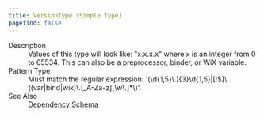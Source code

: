 ```yaml
---
title: VersionType (Simple Type)
pagefind: false
---
```

<dl>
  <dt>Description</dt>
  <dd>                 Values of this type will look like: "x.x.x.x" where x is an integer from 0 to 65534.                 This can also be a preprocessor, binder, or WiX variable.             </dd>
  <dt>Pattern Type</dt>
  <dd>Must match the regular expression: '(\d{1,5}\.){3}\d{1,5}|[!$]\((var|bind|wix)\.[_A-Za-z][\w\.]*\)'.</dd>
  <dt>See Also</dt>
  <dd>
    <a href="../">Dependency Schema</a>
  </dd>
</dl>
